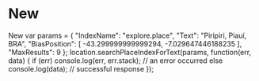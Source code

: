 # New
New
var params = {
  "IndexName": "explore.place",
  "Text": "Piripiri, Piauí, BRA",
  "BiasPosition": [
    -43.299999999999294,
    -7.029647446188235
  ],
  "MaxResults": 9
};
location.searchPlaceIndexForText(params, function(err, data) {
  if (err) console.log(err, err.stack); // an error occurred
  else     console.log(data);           // successful response
});
